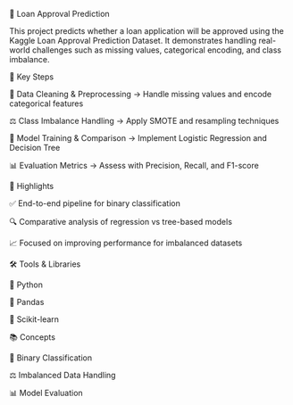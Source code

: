 🏦 Loan Approval Prediction

This project predicts whether a loan application will be approved using the Kaggle Loan Approval Prediction Dataset. It demonstrates handling real-world challenges such as missing values, categorical encoding, and class imbalance.




🔑 Key Steps

🧹 Data Cleaning & Preprocessing → Handle missing values and encode categorical features

⚖️ Class Imbalance Handling → Apply SMOTE and resampling techniques

🤖 Model Training & Comparison → Implement Logistic Regression and Decision Tree

📊 Evaluation Metrics → Assess with Precision, Recall, and F1-score

🚀 Highlights

✅ End-to-end pipeline for binary classification

🔍 Comparative analysis of regression vs tree-based models

📈 Focused on improving performance for imbalanced datasets

🛠️ Tools & Libraries

🐍 Python

🐼 Pandas

📘 Scikit-learn

📚 Concepts

🔢 Binary Classification

⚖️ Imbalanced Data Handling

📊 Model Evaluation
